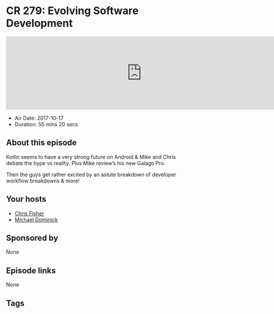 # CR 279: Evolving Software Development

<iframe src="https://player.fireside.fm/v2/MLf2ZzhC+bLc9iuRP?theme=dark" width="740" height="200" frameborder="0" scrolling="no"></iframe>

* Air Date: 2017-10-17
* Duration: 55 mins 20 secs

## About this episode

Kotlin seems to have a very strong future on Android & Mike and Chris debate the hype vs reality. Plus Mike review’s his new Galago Pro.

Then the guys get rather excited by an astute breakdown of developer workflow breakdowns & more!

## Your hosts
* [Chris Fisher](https://coder.show/hosts/chrislas)
* [Michael Dominick](https://coder.show/hosts/michael)

## Sponsored by

None



## Episode links

None



## Tags


